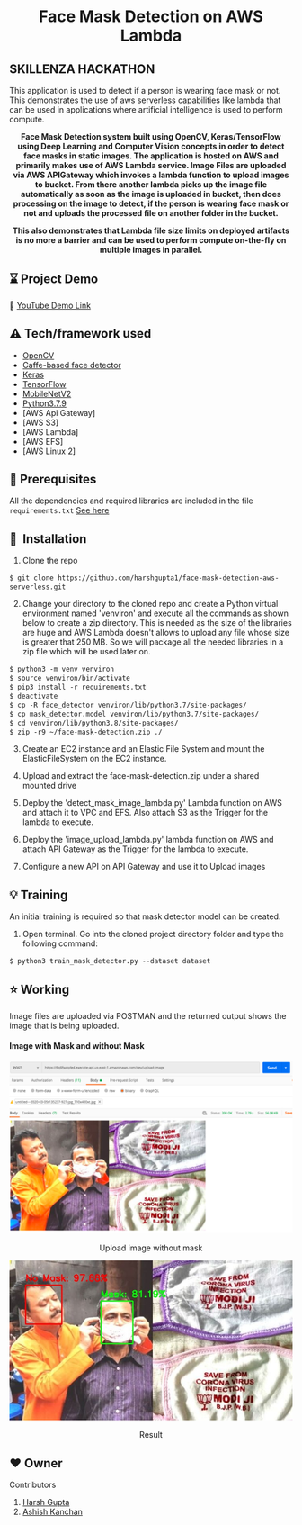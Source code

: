 <h1 align="center">Face Mask Detection on AWS Lambda</h1>

## SKILLENZA HACKATHON

This application is used to detect if a person is wearing face mask or not. This demonstrates the use of aws serverless capabilities like lambda that can be used in applications where artificial intelligence is used to perform compute.

<div align= "center">
  <b><p>Face Mask Detection system built using OpenCV, Keras/TensorFlow using Deep Learning and Computer Vision concepts in order to detect face masks in static images. The application is hosted on AWS and primarily makes use of AWS Lambda service. Image Files are uploaded via AWS APIGateway which invokes a lambda function to upload images to bucket. From there another lambda picks up the image file automatically as soon as the image is uploaded in bucket, then does processing on the image to detect, if the person is wearing face mask or not and uploads the processed file on another folder in the bucket.</p>
    <p>This also demonstrates that Lambda file size limits on deployed artifacts is no more a barrier and can be used to perform compute on-the-fly on multiple images in parallel.</p>
  </b>
</div>

## :hourglass: Project Demo
:movie_camera: [YouTube Demo Link]()

## :warning: Tech/framework used

- [OpenCV](https://opencv.org/)
- [Caffe-based face detector](https://caffe.berkeleyvision.org/)
- [Keras](https://keras.io/)
- [TensorFlow](https://www.tensorflow.org/)
- [MobileNetV2](https://arxiv.org/abs/1801.04381)
- [Python3.7.9](https://www.python.org/downloads/release/python-379/)
- [AWS Api Gateway]
- [AWS S3]
- [AWS Lambda]
- [AWS EFS]
- [AWS Linux 2]

## :key: Prerequisites

All the dependencies and required libraries are included in the file <code>requirements.txt</code> [See here](https://github.com/harshgupta1/face-mask-detection-aws-serverless/blob/master/requirements.txt)

## 🚀&nbsp; Installation
1. Clone the repo
```
$ git clone https://github.com/harshgupta1/face-mask-detection-aws-serverless.git
```

2. Change your directory to the cloned repo and create a Python virtual environment named 'venviron' and execute all the commands as shown below to create a zip directory. This is needed as the size of the libraries are huge and AWS Lambda doesn't allows to upload any file whose size is greater that 250 MB. So we will package all the needed libraries in a zip file which will be used later on.
```
$ python3 -m venv venviron
$ source venviron/bin/activate
$ pip3 install -r requirements.txt
$ deactivate
$ cp -R face_detector venviron/lib/python3.7/site-packages/
$ cp mask_detector.model venviron/lib/python3.7/site-packages/
$ cd venviron/lib/python3.8/site-packages/
$ zip -r9 ~/face-mask-detection.zip ./
```

3. Create an EC2 instance and an Elastic File System and mount the ElasticFileSystem on the EC2 instance.

4. Upload and extract the face-mask-detection.zip under a shared mounted drive

5. Deploy the 'detect_mask_image_lambda.py' Lambda function on AWS and attach it to VPC and EFS. Also attach S3 as the Trigger for the lambda to execute.

6. Deploy the 'image_upload_lambda.py' lambda function on AWS and attach API Gateway as the Trigger for the lambda to execute.

7. Configure a new API on API Gateway and use it to Upload images 

## :bulb: Training

An initial training is required so that mask detector model can be created.
1. Open terminal. Go into the cloned project directory folder and type the following command:
```
$ python3 train_mask_detector.py --dataset dataset
```
## :star: Working
Image files are uploaded via POSTMAN and the returned output shows the image that is being uploaded.

#### Image with Mask and without Mask
<p align="center">
  <img src="readme_images/unmask_image_upload.png">
</p>
<p align="center">Upload image without mask</p>

<p align="center">
  <img src="readme_images/af69cdc8-fa64-11ea-97d5-660320c7ebe0.jpg">
</p>
<p align="center">Result</p>

## :heart: Owner
Contributors
1. [Harsh Gupta](https://www.linkedin.com/in/harshg2003/)
2. [Ashish Kanchan](https://www.linkedin.com/in/ashish-kanchan-b4783462/)
